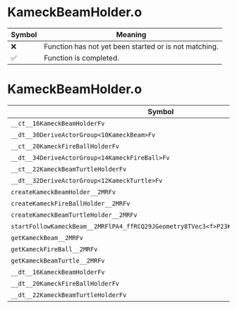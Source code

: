 # KameckBeamHolder.o
| Symbol | Meaning 
| ------------- | ------------- 
| :x: | Function has not yet been started or is not matching. 
| :white_check_mark: | Function is completed. 


# KameckBeamHolder.o
| Symbol | Decompiled? |
| ------------- | ------------- |
| `__ct__16KameckBeamHolderFv` | :x: |
| `__dt__30DeriveActorGroup<10KameckBeam>Fv` | :x: |
| `__ct__20KameckFireBallHolderFv` | :x: |
| `__dt__34DeriveActorGroup<14KameckFireBall>Fv` | :x: |
| `__ct__22KameckBeamTurtleHolderFv` | :x: |
| `__dt__32DeriveActorGroup<12KameckTurtle>Fv` | :x: |
| `createKameckBeamHolder__2MRFv` | :x: |
| `createKameckFireBallHolder__2MRFv` | :x: |
| `createKameckBeamTurtleHolder__2MRFv` | :x: |
| `startFollowKameckBeam__2MRFlPA4_ffRCQ29JGeometry8TVec3<f>P23KameckBeamEventListener` | :x: |
| `getKameckBeam__2MRFv` | :x: |
| `getKameckFireBall__2MRFv` | :x: |
| `getKameckBeamTurtle__2MRFv` | :x: |
| `__dt__16KameckBeamHolderFv` | :x: |
| `__dt__20KameckFireBallHolderFv` | :x: |
| `__dt__22KameckBeamTurtleHolderFv` | :x: |
